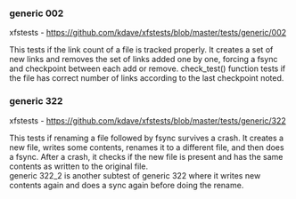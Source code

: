 
### generic 002
xfstests - https://github.com/kdave/xfstests/blob/master/tests/generic/002  

This tests if the link count of a file is tracked properly. It creates a set of new links and removes the set of links added one by one, forcing a fsync and checkpoint between each add or remove. check_test() function tests if the file has correct number of links  according to the last checkpoint noted.

### generic 322
xfstests - https://github.com/kdave/xfstests/blob/master/tests/generic/322  

This tests if renaming a file followed by fsync survives a crash. It creates a new file, writes some contents, renames it to a different file, and then does a fsync. After a crash, it checks if the new file is present and has the same contents as written to the original file.  
generic 322_2 is another subtest of generic 322 where it writes new contents again and does a sync again before doing the rename.
